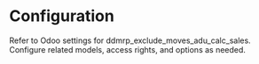 # Configuration

Refer to Odoo settings for ddmrp_exclude_moves_adu_calc_sales. Configure related models, access rights, and options as needed.
